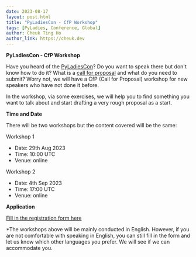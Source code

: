 ```yaml
---
date: 2023-08-17
layout: post.html
title: "PyLadiesCon - CfP Workshop"
tags: [PyLadies, Conference, Global]
author: Cheuk Ting Ho
author_link: https://cheuk.dev
---
```


**PyLadiesCon - CfP Workshop**

Have you heard of the [PyLadiesCon](https://pyladies.com/blog/Announcement-PyLadies-Conference/global-conference-announcement/)? Do you want to speak there but don't know how to do it? What is a [call for proposal](https://pyladies.com/blog/Announcement-CFP-Launch/cfp-launch-announcement/) and what do you need to submit? Worry not, we will have a CfP (Call for Proposal) workshop for new speakers who have not done it before.

In the workshop, via some exercises, we will help you to find something you want to talk about and start drafting a very rough proposal as a start.

**Time and Date**

There will be two workshops but the content covered will be the same:

Workshop 1
- Date: 29th Aug 2023
- Time: 10:00 UTC
- Venue: online

Workshop 2
- Date: 4th Sep 2023
- Time: 17:00 UTC
- Venue: online

**Application**

[Fill in the registration form here](https://forms.gle/mJ4V7tsM5RcXB9ey5)

*The workshops above will be mainly conducted in English. However, if you are not comfortable with speaking in English, you can still fill in the form and let us know which other languages you prefer. We will see if we can accommodate you.
